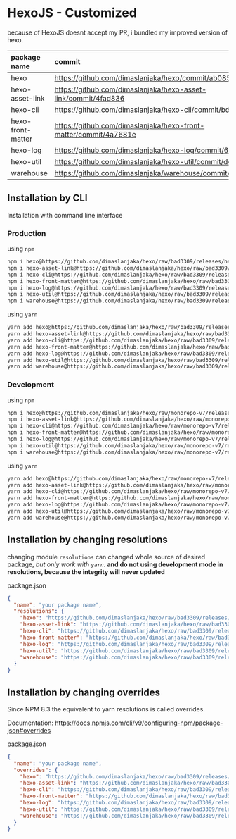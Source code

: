 # HexoJS - Customized
because of HexoJS doesnt accept my PR, i bundled my improved version of hexo.

| package name | commit |
| :--- | :--- | 
| hexo | https://github.com/dimaslanjaka/hexo/commit/ab0858d8 | 
| hexo-asset-link | https://github.com/dimaslanjaka/hexo-asset-link/commit/4fad836 | 
| hexo-cli | https://github.com/dimaslanjaka/hexo-cli/commit/bd319fd | 
| hexo-front-matter | https://github.com/dimaslanjaka/hexo-front-matter/commit/4a7681e | 
| hexo-log | https://github.com/dimaslanjaka/hexo-log/commit/6494294 | 
| hexo-util | https://github.com/dimaslanjaka/hexo-util/commit/dde15a8 | 
| warehouse | https://github.com/dimaslanjaka/warehouse/commit/187c5d3 | 

## Installation by CLI
Installation with command line interface

### Production

using `npm`
```bash
npm i hexo@https://github.com/dimaslanjaka/hexo/raw/bad3309/releases/hexo.tgz
npm i hexo-asset-link@https://github.com/dimaslanjaka/hexo/raw/bad3309/releases/hexo-asset-link.tgz
npm i hexo-cli@https://github.com/dimaslanjaka/hexo/raw/bad3309/releases/hexo-cli.tgz
npm i hexo-front-matter@https://github.com/dimaslanjaka/hexo/raw/bad3309/releases/hexo-front-matter.tgz
npm i hexo-log@https://github.com/dimaslanjaka/hexo/raw/bad3309/releases/hexo-log.tgz
npm i hexo-util@https://github.com/dimaslanjaka/hexo/raw/bad3309/releases/hexo-util.tgz
npm i warehouse@https://github.com/dimaslanjaka/hexo/raw/bad3309/releases/warehouse.tgz
```

using `yarn`
```bash
yarn add hexo@https://github.com/dimaslanjaka/hexo/raw/bad3309/releases/hexo.tgz
yarn add hexo-asset-link@https://github.com/dimaslanjaka/hexo/raw/bad3309/releases/hexo-asset-link.tgz
yarn add hexo-cli@https://github.com/dimaslanjaka/hexo/raw/bad3309/releases/hexo-cli.tgz
yarn add hexo-front-matter@https://github.com/dimaslanjaka/hexo/raw/bad3309/releases/hexo-front-matter.tgz
yarn add hexo-log@https://github.com/dimaslanjaka/hexo/raw/bad3309/releases/hexo-log.tgz
yarn add hexo-util@https://github.com/dimaslanjaka/hexo/raw/bad3309/releases/hexo-util.tgz
yarn add warehouse@https://github.com/dimaslanjaka/hexo/raw/bad3309/releases/warehouse.tgz

```

### Development

using `npm`
```bash
npm i hexo@https://github.com/dimaslanjaka/hexo/raw/monorepo-v7/releases/hexo.tgz
npm i hexo-asset-link@https://github.com/dimaslanjaka/hexo/raw/monorepo-v7/releases/hexo-asset-link.tgz
npm i hexo-cli@https://github.com/dimaslanjaka/hexo/raw/monorepo-v7/releases/hexo-cli.tgz
npm i hexo-front-matter@https://github.com/dimaslanjaka/hexo/raw/monorepo-v7/releases/hexo-front-matter.tgz
npm i hexo-log@https://github.com/dimaslanjaka/hexo/raw/monorepo-v7/releases/hexo-log.tgz
npm i hexo-util@https://github.com/dimaslanjaka/hexo/raw/monorepo-v7/releases/hexo-util.tgz
npm i warehouse@https://github.com/dimaslanjaka/hexo/raw/monorepo-v7/releases/warehouse.tgz
```

using `yarn`
```bash
yarn add hexo@https://github.com/dimaslanjaka/hexo/raw/monorepo-v7/releases/hexo.tgz
yarn add hexo-asset-link@https://github.com/dimaslanjaka/hexo/raw/monorepo-v7/releases/hexo-asset-link.tgz
yarn add hexo-cli@https://github.com/dimaslanjaka/hexo/raw/monorepo-v7/releases/hexo-cli.tgz
yarn add hexo-front-matter@https://github.com/dimaslanjaka/hexo/raw/monorepo-v7/releases/hexo-front-matter.tgz
yarn add hexo-log@https://github.com/dimaslanjaka/hexo/raw/monorepo-v7/releases/hexo-log.tgz
yarn add hexo-util@https://github.com/dimaslanjaka/hexo/raw/monorepo-v7/releases/hexo-util.tgz
yarn add warehouse@https://github.com/dimaslanjaka/hexo/raw/monorepo-v7/releases/warehouse.tgz

```

## Installation by changing resolutions
changing module `resolutions` can changed whole source of desired package, _but only work with `yarn`_. **and do not using development mode in resolutions, because the integrity will never updated**

package.json
```json
{
  "name": "your package name",
  "resolutions": {
    "hexo": "https://github.com/dimaslanjaka/hexo/raw/bad3309/releases/hexo.tgz",
    "hexo-asset-link": "https://github.com/dimaslanjaka/hexo/raw/bad3309/releases/hexo-asset-link.tgz",
    "hexo-cli": "https://github.com/dimaslanjaka/hexo/raw/bad3309/releases/hexo-cli.tgz",
    "hexo-front-matter": "https://github.com/dimaslanjaka/hexo/raw/bad3309/releases/hexo-front-matter.tgz",
    "hexo-log": "https://github.com/dimaslanjaka/hexo/raw/bad3309/releases/hexo-log.tgz",
    "hexo-util": "https://github.com/dimaslanjaka/hexo/raw/bad3309/releases/hexo-util.tgz",
    "warehouse": "https://github.com/dimaslanjaka/hexo/raw/bad3309/releases/warehouse.tgz"
  }
}
```

## Installation by changing overrides

Since NPM 8.3 the equivalent to yarn resolutions is called overrides.

Documentation: https://docs.npmjs.com/cli/v9/configuring-npm/package-json#overrides

package.json
```json
{
  "name": "your package name",
  "overrides": {
    "hexo": "https://github.com/dimaslanjaka/hexo/raw/bad3309/releases/hexo.tgz",
    "hexo-asset-link": "https://github.com/dimaslanjaka/hexo/raw/bad3309/releases/hexo-asset-link.tgz",
    "hexo-cli": "https://github.com/dimaslanjaka/hexo/raw/bad3309/releases/hexo-cli.tgz",
    "hexo-front-matter": "https://github.com/dimaslanjaka/hexo/raw/bad3309/releases/hexo-front-matter.tgz",
    "hexo-log": "https://github.com/dimaslanjaka/hexo/raw/bad3309/releases/hexo-log.tgz",
    "hexo-util": "https://github.com/dimaslanjaka/hexo/raw/bad3309/releases/hexo-util.tgz",
    "warehouse": "https://github.com/dimaslanjaka/hexo/raw/bad3309/releases/warehouse.tgz"
  }
}
```